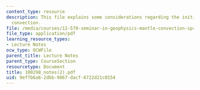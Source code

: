 ```yaml
---
content_type: resource
description: This file explains some considerations regarding the initiation of mantle
  convection.
file: /media/courses/12-570-seminar-in-geophysics-mantle-convection-spring-1998/9ef7b6a62dbb9867dacf6722d21c0154_100298_notes(2).pdf
file_type: application/pdf
learning_resource_types:
- Lecture Notes
ocw_type: OCWFile
parent_title: Lecture Notes
parent_type: CourseSection
resourcetype: Document
title: 100298_notes(2).pdf
uid: 9ef7b6a6-2dbb-9867-dacf-6722d21c0154
---
```

